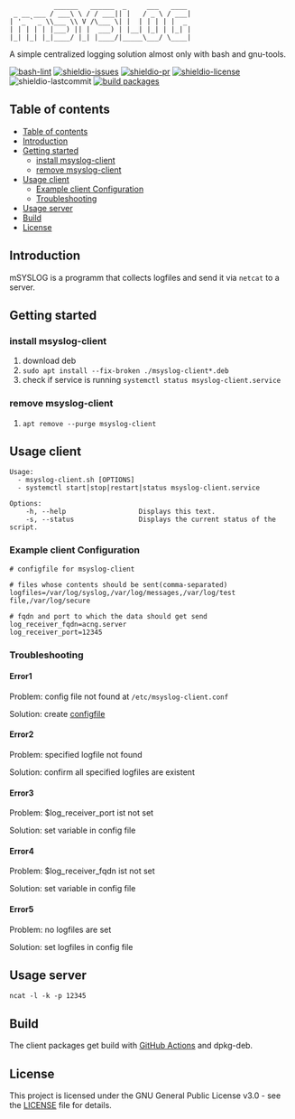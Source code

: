 ```
           ______   ______  _     ___   ____
 _ __ ___ / ___\ \ / / ___|| |   / _ \ / ___|
| '_ ` _ \\___ \\ V /\___ \| |  | | | | |  _
| | | | | |___) || |  ___) | |__| |_| | |_| |
|_| |_| |_|____/ |_| |____/|_____\___/ \____|
```

 A simple centralized logging solution almost only with bash and gnu-tools.

[![bash-lint](https://github.com/quotengrote/mSYSLOG/actions/workflows/bash_lint.yml/badge.svg?branch=master)](https://github.com/quotengrote/mSYSLOG/actions/workflows/bash_lint.yml)
[![shieldio-issues](https://img.shields.io/github/issues/quotengrote/msyslog)](https://github.com/quotengrote/mSYSLOG/issues)
[![shieldio-pr](https://img.shields.io/github/issues-pr/quotengrote/msyslog)](https://github.com/quotengrote/mSYSLOG/pulls)
[![shieldio-license](https://img.shields.io/github/license/quotengrote/msyslog)](./LICENSE)
![shieldio-lastcommit](https://img.shields.io/github/last-commit/quotengrote/msyslog)
[![build packages](https://github.com/quotengrote/mSYSLOG/actions/workflows/build-deb.yml/badge.svg?branch=master)](https://github.com/quotengrote/mSYSLOG/actions/workflows/build-deb.yml)

## Table of contents
<!-- TOC START min:1 max:3 link:true asterisk:false update:true -->
  - [Table of contents](#table-of-contents)
  - [Introduction](#introduction)
  - [Getting started](#getting-started)
    - [install msyslog-client](#install-msyslog-client)
    - [remove msyslog-client](#remove-msyslog-client)
  - [Usage client](#usage-client)
    - [Example client Configuration](#example-client-configuration)
    - [Troubleshooting](#troubleshooting)
  - [Usage server](#usage-server)
  - [Build](#build)
  - [License](#license)
<!-- TOC END -->



## Introduction
mSYSLOG is a programm that collects logfiles and send it via `netcat` to a server.

## Getting started

### install msyslog-client
1. download deb
2. ``sudo apt install --fix-broken ./msyslog-client*.deb``
3. check if service is running ``systemctl status msyslog-client.service``

### remove msyslog-client
1. ``apt remove --purge msyslog-client``

## Usage client
```
Usage:
  - msyslog-client.sh [OPTIONS]
  - systemctl start|stop|restart|status msyslog-client.service

Options:
    -h, --help                  Displays this text.
    -s, --status                Displays the current status of the script.
```


### Example client Configuration
```
# configfile for msyslog-client

# files whose contents should be sent(comma-separated)
logfiles=/var/log/syslog,/var/log/messages,/var/log/test file,/var/log/secure

# fqdn and port to which the data should get send
log_receiver_fqdn=acng.server
log_receiver_port=12345

```

### Troubleshooting
#### Error1
Problem: config file not found at `/etc/msyslog-client.conf`

Solution: create [configfile](#example-client-configuration)

#### Error2
Problem: specified logfile not found

Solution: confirm all specified logfiles are existent

#### Error3
Problem: $log_receiver_port ist not set

Solution: set variable in config file

#### Error4
Problem: $log_receiver_fqdn ist not set

Solution: set variable in config file

#### Error5
Problem: no logfiles are set

Solution: set logfiles in config file

## Usage server
``ncat -l -k -p 12345``


## Build
The client packages get build with [GitHub Actions](./.github/workflows/build-deb.yml) and dpkg-deb.

## License
This project is licensed under the GNU General Public License v3.0 - see the [LICENSE](./LICENSE) file for details.
